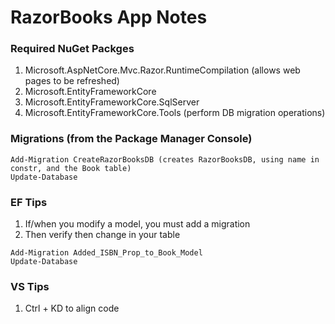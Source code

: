 # RazorBooks App Notes

### Required NuGet Packges
1. Microsoft.AspNetCore.Mvc.Razor.RuntimeCompilation (allows web pages to be refreshed)
2. Microsoft.EntityFrameworkCore
3. Microsoft.EntityFrameworkCore.SqlServer
4. Microsoft.EntityFrameworkCore.Tools (perform DB migration operations)

### Migrations (from the Package Manager Console)
```
Add-Migration CreateRazorBooksDB (creates RazorBooksDB, using name in constr, and the Book table)
Update-Database
```

### EF Tips
1. If/when you modify a model, you must add a migration
2. Then verify then change in your table
```
Add-Migration Added_ISBN_Prop_to_Book_Model
Update-Database
```

### VS Tips
1. Ctrl + KD to align code